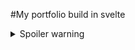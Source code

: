 #My portfolio build in svelte

<details>
  <summary>Spoiler warning</summary>
  
  The [website](https://boutvalentin.com) is in construction like this readme.
  
</details>

